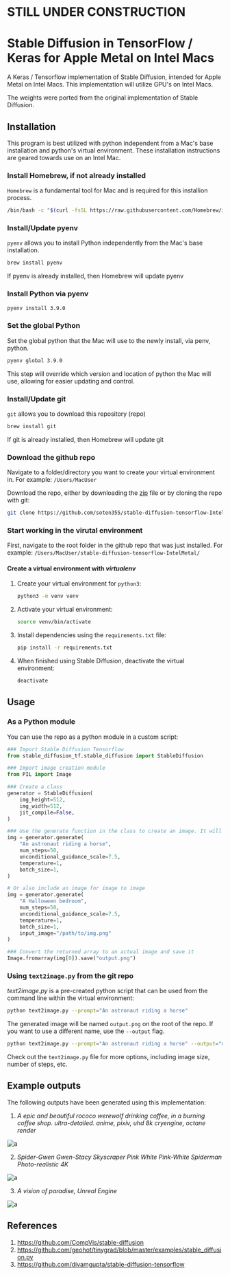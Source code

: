 # STILL UNDER CONSTRUCTION

# Stable Diffusion in TensorFlow / Keras for Apple Metal on Intel Macs

A Keras / Tensorflow implementation of Stable Diffusion, intended for Apple Metal on Intel Macs. This implementation will utilize GPU's on Intel Macs.

The weights were ported from the original implementation of Stable Diffusion.



## Installation

This program is best utilized with python independent from a Mac's base installation and python's virtual environment. These installation instructions are geared towards use on an Intel Mac.

### Install Homebrew, if not already installed

`Homebrew` is a fundamental tool for Mac and is required for this installion process.

```bash
/bin/bash -c "$(curl -fsSL https://raw.githubusercontent.com/Homebrew/install/HEAD/install.sh)"
```

### Install/Update pyenv

`pyenv` allows you to install Python independently from the Mac's base installation.

```bash
brew install pyenv
```

If pyenv is already installed, then Homebrew will update pyenv

### Install Python via pyenv

```bash
pyenv install 3.9.0
```

### Set the global Python

Set the global python that the Mac will use to the newly install, via penv, python.

```bash
pyenv global 3.9.0
```

This step will override which version and location of python the Mac will use, allowing for easier updating and control.

### Install/Update git

`git` allows you to download this repository (repo)

```bash
brew install git
```

If git is already installed, then Homebrew will update git

### Download the github repo

Navigate to a folder/directory you want to create your virtual environment in. For example: `/Users/MacUser`

Download the repo, either by downloading the
[zip](https://github.com/soten355/stable-diffusion-tensorflow-IntelMetal/archive/refs/heads/master.zip)
file or by cloning the repo with git:

```bash
git clone https://github.com/soten355/stable-diffusion-tensorflow-IntelMetal.git
```

### Start working in the virutal environment

First, navigate to the root folder in the github repo that was just installed. For example: `/Users/MacUser/stable-diffusion-tensorflow-IntelMetal/`

#### Create a virtual environment with *virtualenv*

1) Create your virtual environment for `python3`:

    ```bash
    python3 -m venv venv
    ```
   
2) Activate your virtual environment:

    ```bash
    source venv/bin/activate
    ```

3) Install dependencies using the `requirements.txt` file:

    ```bash
    pip install -r requirements.txt
    ```

4) When finished using Stable Diffusion, deactivate the virtual environment:
    
    ```bash
    deactivate
    ```

## Usage

### As a Python module

You can use the repo as a python module in a custom script:

```python
### Import Stable Diffusion Tensorflow
from stable_diffusion_tf.stable_diffusion import StableDiffusion

### Import image creation module
from PIL import Image

### Create a class
generator = StableDiffusion(
    img_height=512,
    img_width=512,
    jit_compile=False,
)

### Use the generate function in the class to create an image. It will return an array which can be converted into an iamge
img = generator.generate(
    "An astronaut riding a horse",
    num_steps=50,
    unconditional_guidance_scale=7.5,
    temperature=1,
    batch_size=1,
)

# Or also include an image for image to image
img = generator.generate(
    "A Halloween bedroom",
    num_steps=50,
    unconditional_guidance_scale=7.5,
    temperature=1,
    batch_size=1,
    input_image="/path/to/img.png"
)

### Convert the returned array to an actual image and save it
Image.fromarray(img[0]).save("output.png")
```

### Using `text2image.py` from the git repo

*text2image.py* is a pre-created python script that can be used from the command line within the virtual environment:

```bash
python text2image.py --prompt="An astronaut riding a horse"
```

The generated image will be named `output.png` on the root of the repo.
If you want to use a different name, use the `--output` flag.

```bash
python text2image.py --prompt="An astronaut riding a horse" --output="my_image.png"
```

Check out the `text2image.py` file for more options, including image size, number of steps, etc.

## Example outputs 

The following outputs have been generated using this implementation:

1) *A epic and beautiful rococo werewolf drinking coffee, in a burning coffee shop. ultra-detailed. anime, pixiv, uhd 8k cryengine, octane render*

![a](https://user-images.githubusercontent.com/1890549/190841598-3d0b9bd1-d679-4c8d-bd5e-b1e24397b5c8.png)


2) *Spider-Gwen Gwen-Stacy Skyscraper Pink White Pink-White Spiderman Photo-realistic 4K*

![a](https://user-images.githubusercontent.com/1890549/190841999-689c9c38-ece4-46a0-ad85-f459ec64c5b8.png)


3) *A vision of paradise, Unreal Engine*

![a](https://user-images.githubusercontent.com/1890549/190841886-239406ea-72cb-4570-8f4c-fcd074a7ad7f.png)


## References

1) https://github.com/CompVis/stable-diffusion
2) https://github.com/geohot/tinygrad/blob/master/examples/stable_diffusion.py
3) https://github.com/divamgupta/stable-diffusion-tensorflow
